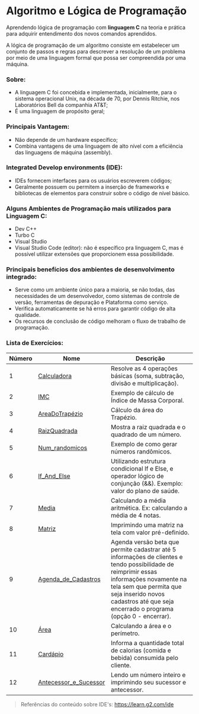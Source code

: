 # Algoritmo e Lógica de Programação
 Aprendendo lógica de programação com **linguagem C** na teoria e prática para adquirir entendimento dos novos comandos aprendidos.

A lógica de programação de um algoritmo consiste em estabelecer um conjunto de passos e regras para descrever a resolução de um problema por meio de uma linguagem formal que possa ser compreendida por uma máquina.
 
### Sobre:
- A linguagem C foi concebida e implementada, inicialmente, para o sistema operacional Unix, na década de 70, por Dennis Ritchie, nos Laboratórios Bell da companhia AT&T;
- É uma linguagem de propósito geral;

### Principais Vantagem:
- Não depende de um hardware específico;
- Combina vantagens de uma linguagem de alto nível com a eficiência das linguagens de máquina (assembly).

### Integrated Develop environments (IDE):
- IDEs fornecem interfaces para os usuários escreverem códigos;
- Geralmente possuem ou permitem a inserção de frameworks e bibliotecas de elementos para construir sobre o código de nível básico.

### Alguns Ambientes de Programação mais utilizados para Linguagem C:
- Dev C++
- Turbo C
- Visual Studio
- Visual Studio Code (editor): não é específico pra linguagem C, mas é possível utilizar extensões que proporcionem essa possibilidade.

### Principais benefícios dos ambientes de desenvolvimento integrado:
- Serve como um ambiente único para a maioria, se não todas, das necessidades de um desenvolvedor, como sistemas de controle de versão, ferramentas de depuração e Plataforma como serviço.
- Verifica automaticamente se há erros para garantir código de alta qualidade.
- Os recursos de conclusão de código melhoram o fluxo de trabalho de programação.

### Lista de Exercícios:
 
Número | Nome | Descrição |
| ------------ | ------------ | ------------ |
| 1 | [Calculadora](https://github.com/Patricia-Bianca-Lana-Largura/Linguagem-C/blob/master/Exercicios%20de%20Linguagem%20C/1.Calculadora.cpp) | Resolve as 4 operações básicas (soma, subtração, divisão e multiplicação).  |
| 2 | [IMC](https://github.com/Patricia-Bianca-Lana-Largura/Linguagem-C/blob/master/Exercicios%20de%20Linguagem%20C/2.IMC.cpp) | Exemplo de cálculo de Índice de Massa Corporal. |
| 3 | [AreaDoTrapézio](https://github.com/Patricia-Bianca-Lana-Largura/Linguagem-C/blob/master/Exercicios%20de%20Linguagem%20C/3.AreaDoTrap%C3%A9zio.cpp) | Cálculo da área do Trapézio.  |
| 4 | [RaizQuadrada](https://github.com/Patricia-Bianca-Lana-Largura/Linguagem-C/blob/master/Exercicios%20de%20Linguagem%20C/4.Raiz%20Quadrada.cpp) | Mostra a raiz quadrada e o quadrado de um número.  |
| 5 |  [Num_randomicos](https://github.com/Patricia-Bianca-Lana-Largura/Linguagem-C/blob/master/Exercicios%20de%20Linguagem%20C/5.Num_randomicos.cpp) | Exemplo de como gerar números randômicos. |
| 6 |  [If_And_Else](https://github.com/Patricia-Bianca-Lana-Largura/Linguagem-C/blob/master/Exercicios%20de%20Linguagem%20C/6.If_And_Else.cpp) | Utilizando estrutura condicional If e Else, e operador lógico de conjunção (&&). Exemplo: valor do plano de saúde.|
| 7 | [Media](https://github.com/Patricia-Bianca-Lana-Largura/Linguagem-C/blob/master/Exercicios%20de%20Linguagem%20C/7.Media.cpp) | Calculando a média aritmética. Ex: calculando a média de 4 notas.|
| 8 | [Matriz](https://github.com/Patricia-Bianca-Lana-Largura/Linguagem-C/blob/master/Exercicios%20de%20Linguagem%20C/8.%20Matriz.cpp) | Imprimindo uma matriz na tela com valor pré-definido.|
| 9 | [Agenda_de_Cadastros](https://github.com/Patricia-Bianca-Lana-Largura/Linguagem-C/blob/master/Exercicios%20de%20Linguagem%20C/9.%20Agenda_de_Cadastros.cpp) | Agenda versão beta que permite cadastrar até 5 informações de clientes e tendo possibilidade de reimprimir essas informações novamente na tela sem que permita que seja inserido novos cadastros até que seja encerrado o programa (opção 0 - encerrar).|
| 10 | [Área](https://github.com/Patricia-Bianca-Lana-Largura/Linguagem-C/blob/master/Exercicios%20de%20Linguagem%20C/10.%20%C3%81rea.cpp) | Calculando a área e o perímetro.|
| 11 | [Cardápio](https://github.com/Patricia-Bianca-Lana-Largura/Linguagem-C/blob/master/Exercicios%20de%20Linguagem%20C/11.%20Card%C3%A1pio.cpp) | Informa a quantidade total de calorias (comida e bebida) consumida pelo cliente.|
| 12 | [Antecessor_e_Sucessor](https://github.com/Patricia-Bianca-Lana-Largura/Linguagem-C/blob/master/Exercicios%20de%20Linguagem%20C/12.Antecessor_e_Sucessor.cpp) | Lendo um número inteiro e imprimindo seu sucessor e antecessor.|




> Referências do conteúdo sobre IDE's: https://learn.g2.com/ide
